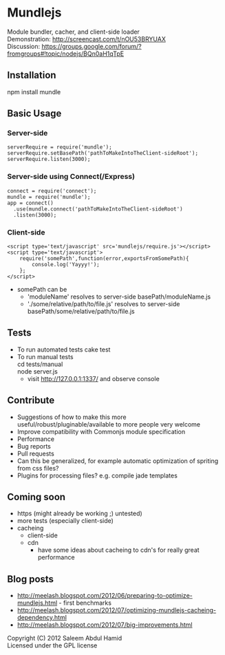 # Mundlejs

Module bundler, cacher, and client-side loader  
Demonstration:
http://screencast.com/t/nOU53BRYUAX  
Discussion:
https://groups.google.com/forum/?fromgroups#!topic/nodejs/BQn0aH1qTpE

## Installation
npm install mundle

## Basic Usage
### Server-side
    serverRequire = require('mundle');
    serverRequire.setBasePath('pathToMakeIntoTheClient-sideRoot');
    serverRequire.listen(3000);
    
### Server-side using Connect(/Express)
    connect = require('connect');
    mundle = require('mundle');
    app = connect()
      .use(mundle.connect('pathToMakeIntoTheClient-sideRoot')
      .listen(3000);

### Client-side
    <script type='text/javascript' src='mundlejs/require.js'></script>
    <script type='text/javascript'>
        require('somePath',function(error,exportsFromSomePath){
            console.log('Yayyy!');
        };
    </script>
    
* somePath can be
  * 'moduleName' resolves to server-side basePath/moduleName.js
  * './some/relative/path/to/file.js' resolves to server-side basePath/some/relative/path/to/file.js

## Tests
* To run automated tests
    cake test
* To run manual tests  
    cd tests/manual  
    node server.js
  * visit http://127.0.0.1:1337/ and observe console

## Contribute
* Suggestions of how to make this more useful/robust/pluginable/available to more people very welcome
* Improve compatibility with Commonjs module specification
* Performance
* Bug reports
* Pull requests
* Can this be generalized, for example automatic optimization of spriting from css files?
* Plugins for processing files? e.g. compile jade templates

## Coming soon
* https (might already be working ;) untested)
* more tests (especially client-side)
* cacheing
  * client-side
  * cdn
    * have some ideas about cacheing to cdn's for really great performance

## Blog posts
* http://meelash.blogspot.com/2012/06/preparing-to-optimize-mundlejs.html - first benchmarks
* http://meelash.blogspot.com/2012/07/optimizing-mundlejs-cacheing-dependency.html
* http://meelash.blogspot.com/2012/07/big-improvements.html


Copyright (C) 2012 Saleem Abdul Hamid   
Licensed under the GPL license